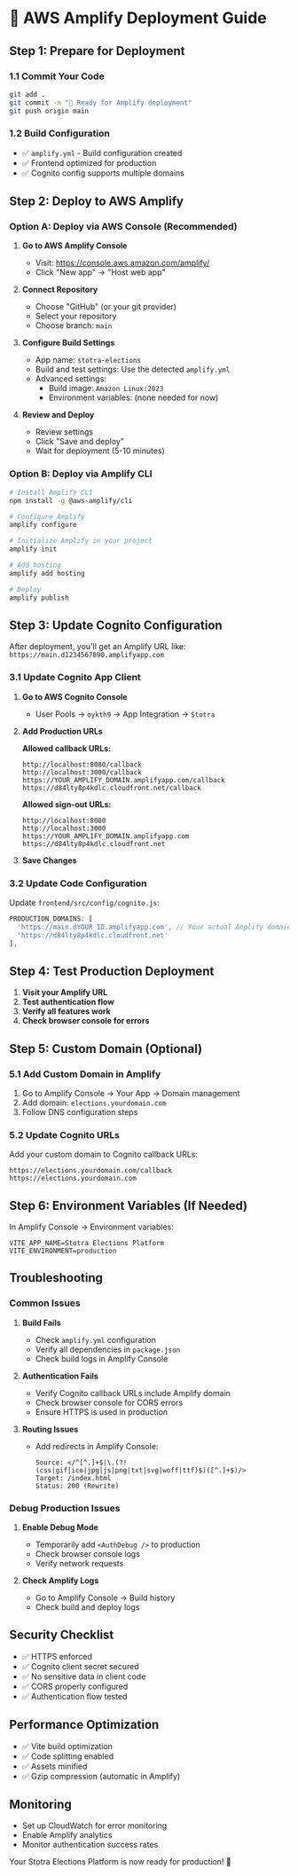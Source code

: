 # 🚀 AWS Amplify Deployment Guide

## Step 1: Prepare for Deployment

### 1.1 Commit Your Code
```bash
git add .
git commit -m "🚀 Ready for Amplify deployment"
git push origin main
```

### 1.2 Build Configuration
- ✅ `amplify.yml` - Build configuration created
- ✅ Frontend optimized for production
- ✅ Cognito config supports multiple domains

## Step 2: Deploy to AWS Amplify

### Option A: Deploy via AWS Console (Recommended)

1. **Go to AWS Amplify Console**
   - Visit: https://console.aws.amazon.com/amplify/
   - Click "New app" → "Host web app"

2. **Connect Repository**
   - Choose "GitHub" (or your git provider)
   - Select your repository
   - Choose branch: `main`

3. **Configure Build Settings**
   - App name: `stotra-elections`
   - Build and test settings: Use the detected `amplify.yml`
   - Advanced settings:
     - Build image: `Amazon Linux:2023`
     - Environment variables: (none needed for now)

4. **Review and Deploy**
   - Review settings
   - Click "Save and deploy"
   - Wait for deployment (5-10 minutes)

### Option B: Deploy via Amplify CLI

```bash
# Install Amplify CLI
npm install -g @aws-amplify/cli

# Configure Amplify
amplify configure

# Initialize Amplify in your project
amplify init

# Add hosting
amplify add hosting

# Deploy
amplify publish
```

## Step 3: Update Cognito Configuration

After deployment, you'll get an Amplify URL like:
`https://main.d1234567890.amplifyapp.com`

### 3.1 Update Cognito App Client

1. **Go to AWS Cognito Console**
   - User Pools → `oykth9` → App Integration → `Stotra`

2. **Add Production URLs**
   
   **Allowed callback URLs:**
   ```
   http://localhost:8080/callback
   http://localhost:3000/callback
   https://YOUR_AMPLIFY_DOMAIN.amplifyapp.com/callback
   https://d84lty8p4kdlc.cloudfront.net/callback
   ```

   **Allowed sign-out URLs:**
   ```
   http://localhost:8080
   http://localhost:3000
   https://YOUR_AMPLIFY_DOMAIN.amplifyapp.com
   https://d84lty8p4kdlc.cloudfront.net
   ```

3. **Save Changes**

### 3.2 Update Code Configuration

Update `frontend/src/config/cognito.js`:
```javascript
PRODUCTION_DOMAINS: [
  'https://main.dYOUR_ID.amplifyapp.com', // Your actual Amplify domain
  'https://d84lty8p4kdlc.cloudfront.net'
],
```

## Step 4: Test Production Deployment

1. **Visit your Amplify URL**
2. **Test authentication flow**
3. **Verify all features work**
4. **Check browser console for errors**

## Step 5: Custom Domain (Optional)

### 5.1 Add Custom Domain in Amplify
1. Go to Amplify Console → Your App → Domain management
2. Add domain: `elections.yourdomain.com`
3. Follow DNS configuration steps

### 5.2 Update Cognito URLs
Add your custom domain to Cognito callback URLs:
```
https://elections.yourdomain.com/callback
https://elections.yourdomain.com
```

## Step 6: Environment Variables (If Needed)

In Amplify Console → Environment variables:
```
VITE_APP_NAME=Stotra Elections Platform
VITE_ENVIRONMENT=production
```

## Troubleshooting

### Common Issues

1. **Build Fails**
   - Check `amplify.yml` configuration
   - Verify all dependencies in `package.json`
   - Check build logs in Amplify Console

2. **Authentication Fails**
   - Verify Cognito callback URLs include Amplify domain
   - Check browser console for CORS errors
   - Ensure HTTPS is used in production

3. **Routing Issues**
   - Add redirects in Amplify Console:
     ```
     Source: </^[^.]+$|\.(?!(css|gif|ico|jpg|js|png|txt|svg|woff|ttf)$)([^.]+$)/>
     Target: /index.html
     Status: 200 (Rewrite)
     ```

### Debug Production Issues

1. **Enable Debug Mode**
   - Temporarily add `<AuthDebug />` to production
   - Check browser console logs
   - Verify network requests

2. **Check Amplify Logs**
   - Go to Amplify Console → Build history
   - Check build and deploy logs

## Security Checklist

- ✅ HTTPS enforced
- ✅ Cognito client secret secured
- ✅ No sensitive data in client code
- ✅ CORS properly configured
- ✅ Authentication flow tested

## Performance Optimization

- ✅ Vite build optimization
- ✅ Code splitting enabled
- ✅ Assets minified
- ✅ Gzip compression (automatic in Amplify)

## Monitoring

- Set up CloudWatch for error monitoring
- Enable Amplify analytics
- Monitor authentication success rates

Your Stotra Elections Platform is now ready for production! 🎉